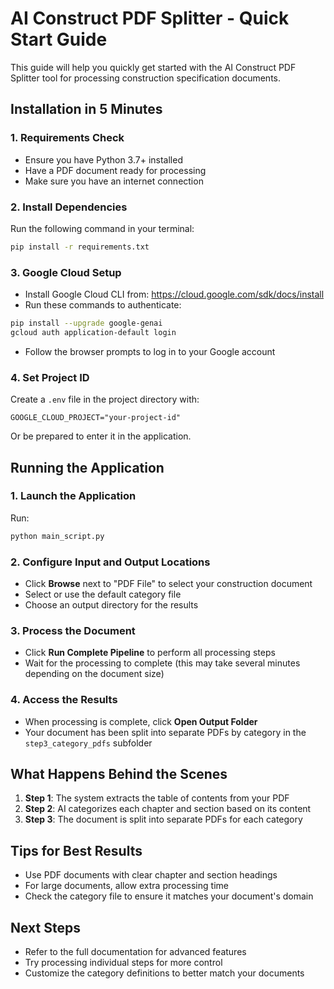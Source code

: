 # AI Construct PDF Splitter - Quick Start Guide

This guide will help you quickly get started with the AI Construct PDF Splitter tool for processing construction specification documents.

## Installation in 5 Minutes

### 1. Requirements Check
- Ensure you have Python 3.7+ installed
- Have a PDF document ready for processing 
- Make sure you have an internet connection

### 2. Install Dependencies
Run the following command in your terminal:

```bash
pip install -r requirements.txt
```

### 3. Google Cloud Setup
- Install Google Cloud CLI from: https://cloud.google.com/sdk/docs/install
- Run these commands to authenticate:

```bash
pip install --upgrade google-genai
gcloud auth application-default login
```

- Follow the browser prompts to log in to your Google account

### 4. Set Project ID
Create a `.env` file in the project directory with:

```
GOOGLE_CLOUD_PROJECT="your-project-id"
```

Or be prepared to enter it in the application.

## Running the Application

### 1. Launch the Application
Run:

```bash
python main_script.py
```

### 2. Configure Input and Output Locations
- Click **Browse** next to "PDF File" to select your construction document
- Select or use the default category file 
- Choose an output directory for the results

### 3. Process the Document
- Click **Run Complete Pipeline** to perform all processing steps
- Wait for the processing to complete (this may take several minutes depending on the document size)

### 4. Access the Results
- When processing is complete, click **Open Output Folder**
- Your document has been split into separate PDFs by category in the `step3_category_pdfs` subfolder

## What Happens Behind the Scenes
1. **Step 1**: The system extracts the table of contents from your PDF
2. **Step 2**: AI categorizes each chapter and section based on its content
3. **Step 3**: The document is split into separate PDFs for each category

## Tips for Best Results
- Use PDF documents with clear chapter and section headings
- For large documents, allow extra processing time
- Check the category file to ensure it matches your document's domain

## Next Steps
- Refer to the full documentation for advanced features
- Try processing individual steps for more control
- Customize the category definitions to better match your documents 